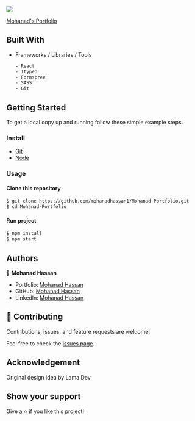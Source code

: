![](https://img.shields.io/badge/Mohanad's-Portfolio-blueviolet)

<!-- # My New Portfolio -->
<!-- ![image](./public/assets/portgif.gif) -->
<!-- ## Live demo -->
[Mohanad's Portfolio](https://mohanadhassan.netlify.app/)

## Built With

- Frameworks / Libraries / Tools
  ```bash
  - React
  - Ityped
  - Formspree
  - SASS
  - Git
  ```

## Getting Started

To get a local copy up and running follow these simple example steps.

### Install

- [Git](https://git-scm.com/downloads)
- [Node](https://nodejs.org/en/download/)

### Usage

#### Clone this repository

```bash
$ git clone https://github.com/mohanadhassan1/Mohanad-Portfolio.git
$ cd Mohanad-Portfolio
```

#### Run project

```bash
$ npm install
$ npm start
```

## Authors

👤 **Mohanad Hassan**

- Portfolio: [Mohanad Hassan](https://mohanadhassan.netlify.app/)
- GitHub: [Mohanad Hassan](https://github.com/mohanadhassan1)
- LinkedIn: [Mohanad Hassan](https://www.linkedin.com/in/mohanadhassan1/)

## 🤝 Contributing

Contributions, issues, and feature requests are welcome!

Feel free to check the [issues page](../../issues/).

## Acknowledgement

Original design idea by Lama Dev

## Show your support

Give a ⭐️ if you like this project!
